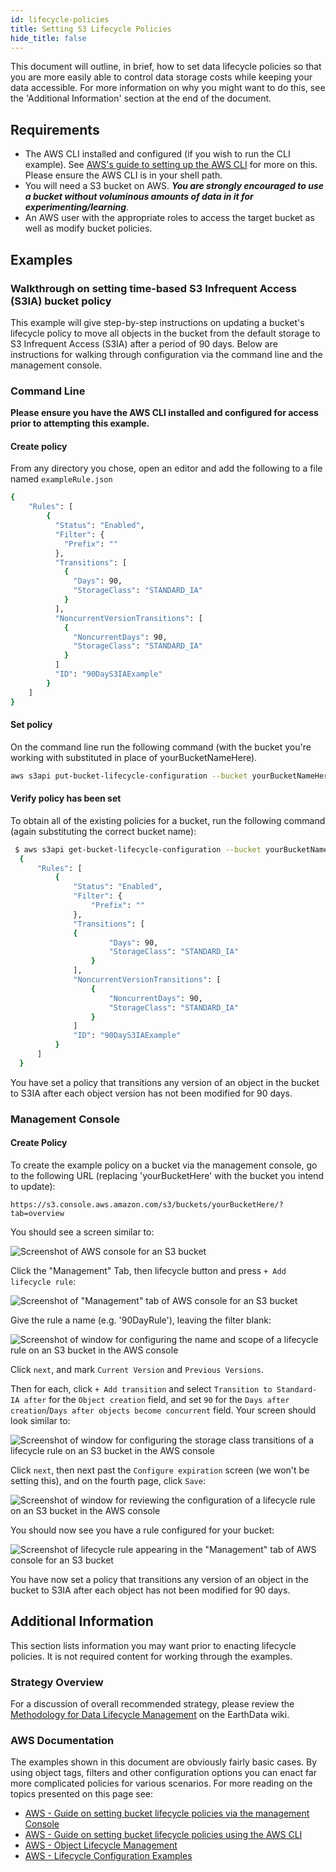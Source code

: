 ```yaml
---
id: lifecycle-policies
title: Setting S3 Lifecycle Policies
hide_title: false
---
```


This document will outline, in brief, how to set data lifecycle policies so that you are more easily able to control data storage costs while keeping your data accessible.   For more information on why you might want to do this, see the 'Additional Information' section at the end of the document.

## Requirements

* The AWS CLI installed and configured (if you wish to run the CLI example).  See [AWS's guide to setting up the AWS CLI](https://docs.aws.amazon.com/AmazonS3/latest/dev/setup-aws-cli.html) for more on this.   Please ensure the AWS CLI is in your shell path.
* You will need a S3 bucket on AWS. ***You are strongly encouraged to use a bucket without voluminous amounts of data in it for experimenting/learning***.
* An AWS user with the appropriate roles to access the target bucket as well as modify bucket policies.

## Examples

### Walkthrough on setting time-based S3 Infrequent Access (S3IA) bucket policy

This example will give step-by-step instructions on updating a bucket's lifecycle policy to move all objects in the bucket from the default storage to S3 Infrequent Access (S3IA) after a period of 90 days.   Below are instructions for walking through configuration via the command line and the management console.

### Command Line

**Please ensure you have the AWS CLI installed and configured for access prior to attempting this example.**

#### Create policy

From any directory you chose, open an editor and add the following to a file named `exampleRule.json`

```bash
{
    "Rules": [
        {
          "Status": "Enabled",
          "Filter": {
            "Prefix": ""
          },
          "Transitions": [
            {
              "Days": 90,
              "StorageClass": "STANDARD_IA"
            }
          ],
          "NoncurrentVersionTransitions": [
            {
              "NoncurrentDays": 90,
              "StorageClass": "STANDARD_IA"
            }
          ]
          "ID": "90DayS3IAExample"
        }
    ]
}
```

#### Set policy

On the command line run the following command (with the bucket you're working with substituted in place of yourBucketNameHere).

```bash
aws s3api put-bucket-lifecycle-configuration --bucket yourBucketNameHere --lifecycle-configuration file://exampleRule.json
```

#### Verify policy has been set

To obtain all of the existing policies for a bucket, run the following command (again substituting the correct bucket name):

```bash
 $ aws s3api get-bucket-lifecycle-configuration --bucket yourBucketNameHere
  {
      "Rules": [
          {
              "Status": "Enabled",
              "Filter": {
                  "Prefix": ""
              },
              "Transitions": [
              {
                      "Days": 90,
                      "StorageClass": "STANDARD_IA"
                  }
              ],
              "NoncurrentVersionTransitions": [
                  {
                      "NoncurrentDays": 90,
                      "StorageClass": "STANDARD_IA"
                  }
              ]
              "ID": "90DayS3IAExample"
          }
      ]
  }
```

You have set a policy that transitions any version of an object in the bucket to S3IA after each object version has not been modified for 90 days.

### Management Console

#### Create Policy

To create the example policy on a bucket via the management console, go to the following URL (replacing 'yourBucketHere' with the bucket you intend to update):

`https://s3.console.aws.amazon.com/s3/buckets/yourBucketHere/?tab=overview`

You should see a screen similar to:

![Screenshot of AWS console for an S3 bucket](../assets/aws_bucket_console_example.png)

Click the "Management" Tab, then lifecycle button and press `+ Add lifecycle rule`:

![Screenshot of "Management" tab of AWS console for an S3 bucket](../assets/add_lifecycle_rule.png)

Give the rule a name (e.g. '90DayRule'), leaving the filter blank:

![Screenshot of window for configuring the name and scope of a lifecycle rule on an S3 bucket in the AWS console](../assets/lifecycle_1.png)

Click `next`, and mark `Current Version` and `Previous Versions`.

Then for each, click `+ Add transition` and select `Transition to Standard-IA after` for the `Object creation` field, and set `90` for the `Days after creation`/`Days after objects become concurrent` field.    Your screen should look similar to:

![Screenshot of window for configuring the storage class transitions of a lifecycle rule on an S3 bucket in the AWS console](../assets/lifecycle_2.png)

Click `next`, then next past the `Configure expiration` screen (we won't be setting this), and on the fourth page, click `Save`:

![Screenshot of window for reviewing the configuration of a lifecycle rule on an S3 bucket in the AWS console](../assets/lifecycle_4.png)

You should now see you have a rule configured for your bucket:

![Screenshot of lifecycle rule appearing in the "Management" tab of AWS console for an S3 bucket](../assets/lifecycle_5.png)

You have now set a policy that transitions any version of an object in the bucket to S3IA after each object has not been modified for 90 days.

## Additional Information

This section lists information you may want prior to enacting lifecycle policies.  It is not required content for working through the examples.

### Strategy Overview

For a discussion of overall recommended strategy, please review the [Methodology for Data Lifecycle Management](https://wiki.earthdata.nasa.gov/display/CUMULUS/Methodology+for+Data+Lifecycle+Management) on the EarthData wiki.

### AWS Documentation

The examples shown in this document are obviously fairly basic cases.  By using object tags, filters and other configuration options  you can enact far more complicated policies for various scenarios. For more reading on the topics presented on this page see:

* [AWS - Guide on setting bucket lifecycle policies via the management Console](https://docs.aws.amazon.com/AmazonS3/latest/user-guide/create-lifecycle.html)
* [AWS - Guide on setting bucket lifecycle policies using the AWS CLI](https://docs.aws.amazon.com/AmazonS3/latest/dev/set-lifecycle-cli.html)
* [AWS - Object Lifecycle Management](https://docs.aws.amazon.com/AmazonS3/latest/dev/object-lifecycle-mgmt.html)
* [AWS - Lifecycle Configuration Examples](https://docs.aws.amazon.com/AmazonS3/latest/dev/lifecycle-configuration-examples.html)
